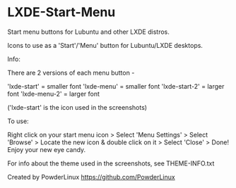 # LXDE-Start-Menu
Start menu buttons for Lubuntu and other LXDE distros.

Icons to use as a 'Start'/'Menu' button for Lubuntu/LXDE desktops.


Info:

There are 2 versions of each menu button -

'lxde-start' = smaller font
'lxde-menu' = smaller font
'lxde-start-2' = larger font
'lxde-menu-2' = larger font

('lxde-start' is the icon used in the screenshots)


To use:

Right click on your start menu icon >
Select 'Menu Settings' >
Select 'Browse' >
Locate the new icon & double click on it >
Select 'Close' >
Done! Enjoy your new eye candy.


For info about the theme used in the screenshots, see THEME-INFO.txt

Created by PowderLinux
https://github.com/PowderLinux
